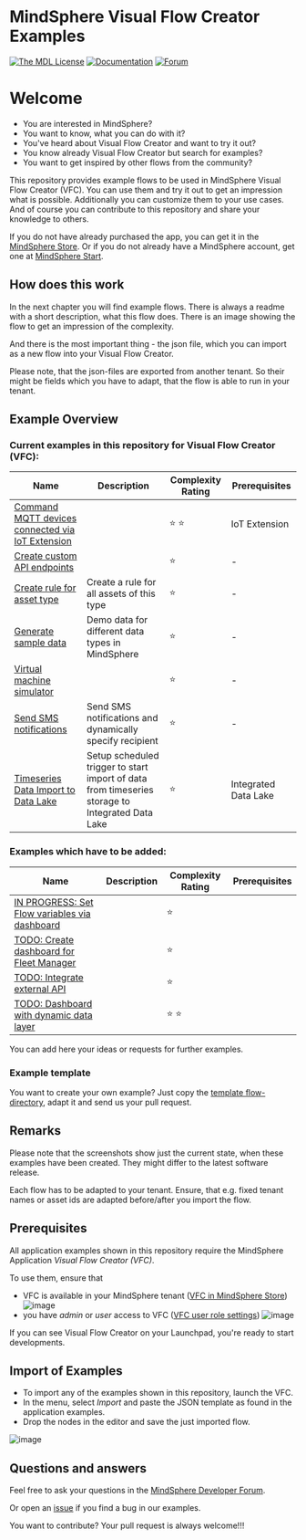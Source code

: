 # MindSphere Visual Flow Creator Examples

[![The MDL License](https://img.shields.io/badge/license-MDL-009999.svg?style=flat)](./LICENSE.md)
[![Documentation](https://img.shields.io/badge/mindsphere-documentation-%23009999.svg)](https://opensource.mindsphere.io/docs/mindconnect-nodejs/index.html)
[![Forum](https://img.shields.io/badge/mindsphere-community-%23009999.svg)](https://community.plm.automation.siemens.com/t5/Developer-Space/bd-p/MindSphere-platform-forum)

# Welcome
* You are interested in MindSphere?
* You want to know, what you can do with it?
* You've heard about Visual Flow Creator and want to try it out?
* You know already Visual Flow Creator but search for examples?
* You want to get inspired by other flows from the community?

This repository provides example flows to be used in MindSphere Visual Flow Creator (VFC). You can use them and try it out to get an impression what is possible. Additionally you can customize them to your use cases. And of course you can contribute to this repository and share your knowledge to others.

If you do not have already purchased the app, you can get it in the [MindSphere Store](https://www.dex.siemens.com/mindsphere/applications/Visual-Flow-Creator). Or if you do not already have a MindSphere account, get one at [MindSphere Start](https://www.mindsphere.io/start).

## How does this work

In the next chapter you will find example flows. There is always a readme with a short description, what this flow does.
There is an image showing the flow to get an impression of the complexity.

And there is the most important thing - the json file, which you can import as a new flow into your Visual Flow Creator.

Please note, that the json-files are exported from another tenant. So their might be fields which you have to adapt, that the flow is able to run in your tenant.

## Example Overview

### Current examples in this repository for Visual Flow Creator (VFC):

| Name | Description | Complexity Rating | Prerequisites |
| --- | --- | --- | --- |
| [Command MQTT devices connected via IoT Extension](./commandMqttDevice/readme.md) | | :star: :star: | IoT Extension|
| [Create custom API endpoints](./createCustomEndpoint/readme.md) | | :star: | - |
| [Create rule for asset type](./createRuleForAssetType/readme.md) | Create a rule for all assets of this type | :star: | - |
| [Generate sample data](./generateSampleData/readme.md) | Demo data for different data types in MindSphere | :star: | - |
| [Virtual machine simulator](./virtualMachineSimulator/readme.md) | | :star: | - |
| [Send SMS notifications](./sendSmsNotifications/readme.md) | Send SMS notifications and dynamically specify recipient | :star: | - |
| [Timeseries Data Import to Data Lake](./scheduledDataLakeImport/readme.md) | Setup scheduled trigger to start import of data from timeseries storage to Integrated Data Lake | :star: | Integrated Data Lake |

### Examples which have to be added:
| Name | Description | Complexity Rating | Prerequisites |
| --- | --- | --- | --- |
| [IN PROGRESS: Set Flow variables via dashboard](./setFlowVariablesViaDashboard/readme.md) | | :star: | |
| [TODO: Create dashboard for Fleet Manager](./createDashboardForFleetManager/readme.md) | | :star: | |
| [TODO: Integrate external API](./integrateExternalApi/readme.md) | | :star: | |
| [TODO: Dashboard with dynamic data layer](./dynamicDashboards/readme.md) | | :star: :star: | |

You can add here your ideas or requests for further examples.

### Example template
You want to create your own example? Just copy the [template flow-directory](./templateFlow/), adapt it and send us your pull request.
## Remarks
Please note that the screenshots show just the current state, when these examples have been created. They might differ to the latest software release.

Each flow has to be adapted to your tenant. Ensure, that e.g. fixed tenant names or asset ids are adapted before/after you import the flow.

## Prerequisites
All application examples shown in this repository require the MindSphere Application *Visual Flow Creator (VFC)*. 

To use them, ensure that
- VFC is available in your MindSphere tenant ([VFC in MindSphere Store](https://www.dex.siemens.com/mindsphere/applications/visual-flow-creator))
![image](./MindSphere_Launchpad_VFC.png)
- you have *admin* or *user* access to VFC ([VFC user role settings](https://documentation.mindsphere.io/resources/html/visualflow-creator/en-US/108812512779.html))
![image](./VFC_roles.png)

If you can see Visual Flow Creator on your Launchpad, you're ready to start developments. 

## Import of Examples

- To import any of the examples shown in this repository, launch the VFC. 
- In the menu, select *Import* and paste the JSON template as found in the application examples. 
- Drop the nodes in the editor and save the just imported flow.

![image](./How_To_Import.gif)

## Questions and answers

Feel free to ask your questions in the [MindSphere Developer Forum](https://community.sw.siemens.com/s/topic/0TO4O000000MihsWAC).

Or open an [issue](https://github.com/mindsphere/vfc-examples/issues) if you find a bug in our examples.

You want to contribute? Your pull request is always welcome!!!
